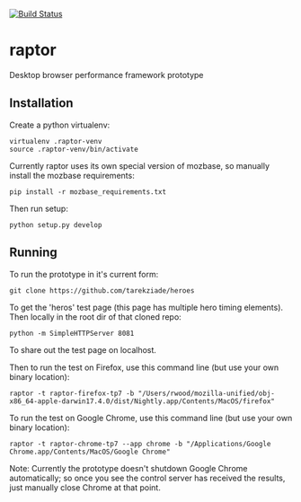 [![Build Status](https://api.travis-ci.org/rwood-moz/raptor.svg?branch=master)](https://travis-ci.org/rwood-moz/raptor)

# raptor
Desktop browser performance framework prototype

## Installation
Create a python virtualenv:

    virtualenv .raptor-venv
    source .raptor-venv/bin/activate

Currently raptor uses its own special version of mozbase, so manually install the mozbase requirements:

    pip install -r mozbase_requirements.txt

Then run setup:

    python setup.py develop

## Running
To run the prototype in it's current form:

    git clone https://github.com/tarekziade/heroes

To get the 'heros' test page (this page has multiple hero timing elements). Then locally in the root dir of that cloned repo:

    python -m SimpleHTTPServer 8081

To share out the test page on localhost.

Then to run the test on Firefox, use this command line (but use your own binary location):

    raptor -t raptor-firefox-tp7 -b "/Users/rwood/mozilla-unified/obj-x86_64-apple-darwin17.4.0/dist/Nightly.app/Contents/MacOS/firefox"

To run the test on Google Chrome, use this command line (but use your own binary location):

    raptor -t raptor-chrome-tp7 --app chrome -b "/Applications/Google Chrome.app/Contents/MacOS/Google Chrome"

Note: Currently the prototype doesn't shutdown Google Chrome automatically; so once you see the control server has received the results, just manually close Chrome at that point.
